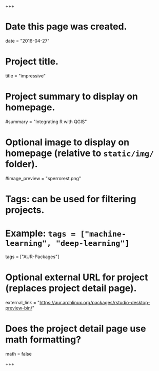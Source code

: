 +++
# Date this page was created.
date = "2016-04-27"

# Project title.
title = "impressive"

# Project summary to display on homepage.
#summary = "Integrating R with QGIS"

# Optional image to display on homepage (relative to `static/img/` folder).
#image_preview = "sperrorest.png"

# Tags: can be used for filtering projects.
# Example: `tags = ["machine-learning", "deep-learning"]`
tags = ["AUR-Packages"]

# Optional external URL for project (replaces project detail page).
external_link = "https://aur.archlinux.org/packages/rstudio-desktop-preview-bin/"

# Does the project detail page use math formatting?
math = false

+++



